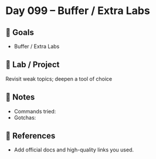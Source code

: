 # Day 099 – Buffer / Extra Labs

## 🎯 Goals
- Buffer / Extra Labs

## 🔧 Lab / Project
Revisit weak topics; deepen a tool of choice

## 📝 Notes
- Commands tried:
- Gotchas:

## 🔎 References
- Add official docs and high-quality links you used.
